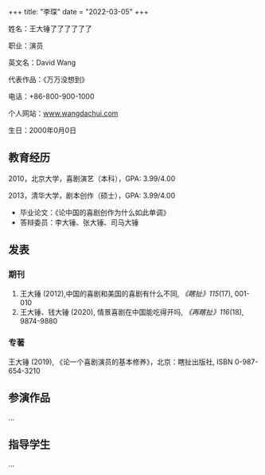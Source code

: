 +++
title: "李琛"
date = "2022-03-05"
+++

姓名：王大锤了了了了了了

职业：演员

英文名：David Wang

代表作品：《万万没想到》

电话：+86-800-900-1000

个人网站：www.wangdachui.com

生日：2000年0月0日

## 教育经历

2010，北京大学，喜剧演艺（本科），GPA: 3.99/4.00

2013，清华大学，剧本创作（硕士），GPA: 3.99/4.00
  
   - 毕业论文：《论中国的喜剧创作为什么如此单调》
   - 答辩委员：李大锤、张大锤、司马大锤

## 发表
### 期刊

1. 王大锤 (2012),中国的喜剧和美国的喜剧有什么不同, *《瞎扯》115*(17), 001-010
2. 王大锤、钱大锤 (2020), 情景喜剧在中国能吃得开吗, *《再瞎扯》116*(18), 9874-9880

### 专著

王大锤 (2019), 《论一个喜剧演员的基本修养》，北京：瞎扯出版社, ISBN 0-987-654-3210

## 参演作品

...

## 指导学生

...







